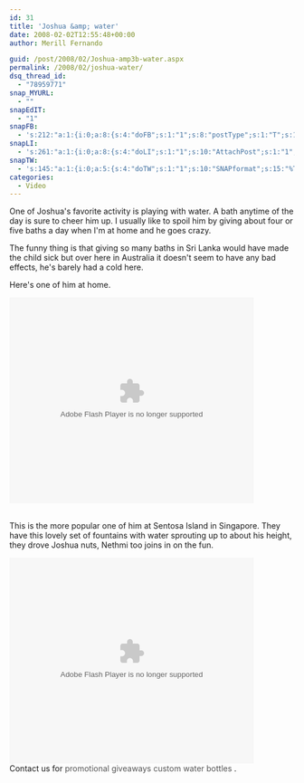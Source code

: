 ```yaml
---
id: 31
title: 'Joshua &amp; water'
date: 2008-02-02T12:55:48+00:00
author: Merill Fernando

guid: /post/2008/02/Joshua-amp3b-water.aspx
permalink: /2008/02/joshua-water/
dsq_thread_id:
  - "78959771"
snap_MYURL:
  - ""
snapEdIT:
  - "1"
snapFB:
  - 's:212:"a:1:{i:0;a:8:{s:4:"doFB";s:1:"1";s:8:"postType";s:1:"T";s:10:"AttachPost";s:1:"2";s:10:"SNAPformat";s:10:"%FULLTEXT%";s:9:"isAutoImg";s:1:"A";s:8:"imgToUse";s:0:"";s:9:"isAutoURL";s:1:"A";s:8:"urlToUse";s:0:"";}}";'
snapLI:
  - 's:261:"a:1:{i:0;a:8:{s:4:"doLI";s:1:"1";s:10:"AttachPost";s:1:"1";s:10:"SNAPformat";s:41:"New post has been published on %SITENAME%";s:11:"SNAPformatT";s:14:"{Blog} %TITLE%";s:9:"isAutoImg";s:1:"A";s:8:"imgToUse";s:0:"";s:9:"isAutoURL";s:1:"A";s:8:"urlToUse";s:0:"";}}";'
snapTW:
  - 's:145:"a:1:{i:0;a:5:{s:4:"doTW";s:1:"1";s:10:"SNAPformat";s:15:"%TITLE% - %URL%";s:8:"attchImg";s:1:"1";s:9:"isAutoImg";s:1:"A";s:8:"imgToUse";s:0:"";}}";'
categories:
  - Video
---
```

One of Joshua's favorite activity is playing with water. A bath anytime of the day is sure to cheer him up. I usually like to spoil him by giving about four or five baths a day when I'm at home and he goes crazy.

The funny thing is that giving so many baths in Sri Lanka would have made the child sick but over here in Australia it doesn't seem to have any bad effects, he's barely had a cold here.

Here's one of him at home. 
<div id="scid:5737277B-5D6D-4f48-ABFC-DD9C333F4C5D:3c96f95d-a3ba-42fd-9f5d-a54a1eb342bf" class="wlWriterSmartContent" style="display: inline; margin: 0px; padding: 0px;">
<div><embed src="http://images.video.msn.com/flash/soapbox1_1.swf" type="application/x-shockwave-flash" width="432" height="364"></embed></div>
</div>
&nbsp;

This is the more popular one of him at Sentosa Island in Singapore. They have this lovely set of fountains with water sprouting up to about his height, they drove Joshua nuts, Nethmi too joins in on the fun.
<div id="scid:5737277B-5D6D-4f48-ABFC-DD9C333F4C5D:cd7c7e9d-f3ff-4eed-9681-ccb4190f3ddb" class="wlWriterSmartContent" style="display: inline; margin: 0px; padding: 0px;">
<div><embed src="http://images.video.msn.com/flash/soapbox1_1.swf" type="application/x-shockwave-flash" width="432" height="364"></embed></div>
</div> 
Contact us for <a style="text-decoration: none" href="http://www.lovecustomwaterbottles.com/"><font color="#555555">promotional giveaways custom water bottles</font></a> .